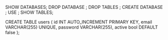 SHOW DATABASES;
DROP DATABASE <name>;
DROP TABLES <name>;
CREATE DATABASE <name>;
USE <name>;
SHOW TABLES;

CREATE TABLE users (
id INT AUTO_INCREMENT PRIMARY KEY,
email VARCHAR(255) UNIQUE,
password VARCHAR(255),
active bool DEFAULT false
);
